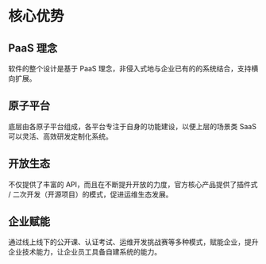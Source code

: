 # 核心优势
## PaaS 理念

软件的整个设计是基于 PaaS 理念，非侵入式地与企业已有的的系统结合，支持横向扩展。

## 原子平台

底层由各原子平台组成，各平台专注于自身的功能建设，以便上层的场景类 SaaS 可以灵活、高效研发定制化系统。

## 开放生态

不仅提供了丰富的 API，而且在不断提升开放的力度，官方核心产品提供了插件式 / 二次开发（开源项目）的模式，促进运维生态发展。

## 企业赋能

通过线上线下的公开课、认证考试、运维开发挑战赛等多种模式，赋能企业，提升企业技术能力，让企业员工具备自建系统的能力。
